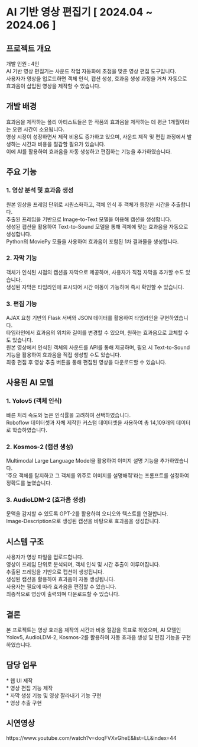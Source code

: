 <h1>AI 기반 영상 편집기 [ 2024.04 ~ 2024.06 ]</h1>

<h2>프로젝트 개요</h2>
개발 인원 : 4인<br>
AI 기반 영상 편집기는 사운드 작업 자동화에 초점을 맞춘 영상 편집 도구입니다. <br>
사용자가 영상을 업로드하면 객체 인식, 캡션 생성, 효과음 생성 과정을 거쳐 자동으로 효과음이 삽입된 영상을 제작할 수 있습니다.<br>

<h2>개발 배경</h2>
효과음을 제작하는 폴리 아티스트들은 한 작품의 효과음을 제작하는 데 평균 1개월이라는 오랜 시간이 소요됩니다.<br>
영상 시장이 성장하면서 제작 비용도 증가하고 있으며, 사운드 제작 및 편집 과정에서 발생하는 시간과 비용을 절감할 필요가 있습니다.<br>
이에 AI를 활용하여 효과음을 자동 생성하고 편집하는 기능을 추가하였습니다.<br>

<h2>주요 기능</h2>
<h3>1. 영상 분석 및 효과음 생성</h3>
원본 영상을 프레임 단위로 시퀀스화하고, 객체 인식 후 객체가 등장한 시간을 추출합니다.<br>
추출된 프레임을 기반으로 Image-to-Text 모델을 이용해 캡션을 생성합니다.<br>
생성된 캡션을 활용하여 Text-to-Sound 모델을 통해 객체에 맞는 효과음을 자동으로 생성합니다.<br>
Python의 MoviePy 모듈을 사용하여 효과음이 포함된 1차 결과물을 생성합니다.<br>

<h3>2. 자막 기능</h3>
객체가 인식된 시점의 캡션을 자막으로 제공하며, 사용자가 직접 자막을 추가할 수도 있습니다.<br>
생성된 자막은 타임라인에 표시되어 시간 이동이 가능하며 즉시 확인할 수 있습니다.<br>

<h3>3. 편집 기능</h3>
AJAX 요청 기반의 Flask 서버와 JSON 데이터를 활용하여 타임라인을 구현하였습니다.<br>
타임라인에서 효과음의 위치와 길이를 변경할 수 있으며, 원하는 효과음으로 교체할 수도 있습니다.<br>
원본 영상에서 인식된 객체의 사운드를 API를 통해 제공하며, 필요 시 Text-to-Sound 기능을 활용하여 효과음을 직접 생성할 수도 있습니다.<br>
최종 편집 후 영상 추출 버튼을 통해 편집된 영상을 다운로드할 수 있습니다.<br>

<h2>사용된 AI 모델</h2>
<h3>1. Yolov5 (객체 인식)</h3>
빠른 처리 속도와 높은 인식률을 고려하여 선택하였습니다.<br>
Roboflow 데이터셋과 자체 제작한 커스텀 데이터셋을 사용하여 총 14,109개의 데이터로 학습하였습니다.<br>

<h3>2. Kosmos-2 (캡션 생성)</h3>
Multimodal Large Language Model을 활용하여 이미지 설명 기능을 추가하였습니다.<br>
'주요 객체를 탐지하고 그 객체를 위주로 이미지를 설명해줘'라는 프롬프트를 설정하여 정확도를 높였습니다.<br>

<h3>3. AudioLDM-2 (효과음 생성)</h3>
문맥을 감지할 수 있도록 GPT-2를 활용하여 오디오와 텍스트를 연결합니다.<br>
Image-Description으로 생성된 캡션을 바탕으로 효과음을 생성합니다.<br>

<h2>시스템 구조</h2>
사용자가 영상 파일을 업로드합니다.<br>
영상이 프레임 단위로 분석되며, 객체 인식 및 시간 추출이 이루어집니다.<br>
추출된 프레임을 기반으로 캡션이 생성됩니다.<br>
생성된 캡션을 활용하여 효과음이 자동 생성됩니다.<br>
사용자는 필요에 따라 효과음을 편집할 수 있습니다.<br>
최종적으로 영상이 출력되며 다운로드할 수 있습니다.<br>

<h2>결론</h2>
본 프로젝트는 영상 효과음 제작의 시간과 비용 절감을 목표로 하였으며, AI 모델인 Yolov5, AudioLDM-2, Kosmos-2를 활용하여 자동 효과음 생성 및 편집 기능을 구현하였습니다.<br>

<h2>담당 업무</h2>
* 웹 UI 제작<br>
* 영상 편집 기능 제작<br>
* 자막 생성 기능 및 영상 잘라내기 기능 구현<br>
* 영상 추출 구현<br>

<h2>시연영상</h2>
https://www.youtube.com/watch?v=doqFVXvGheE&list=LL&index=44

